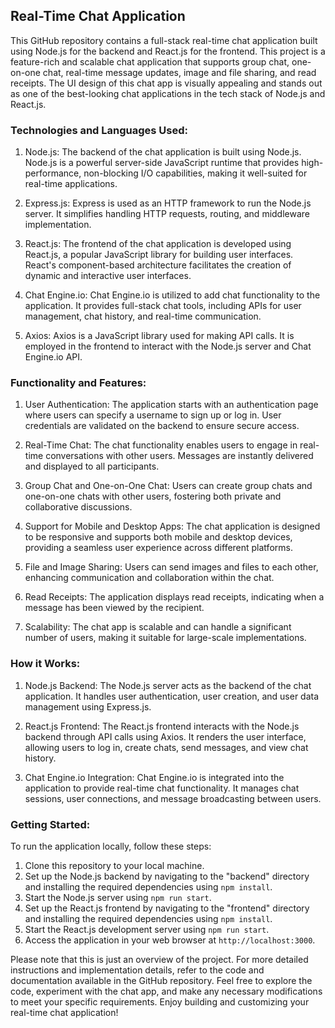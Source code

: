 ## Real-Time Chat Application

This GitHub repository contains a full-stack real-time chat application built using Node.js for the backend and React.js for the frontend. This project is a feature-rich and scalable chat application that supports group chat, one-on-one chat, real-time message updates, image and file sharing, and read receipts. The UI design of this chat app is visually appealing and stands out as one of the best-looking chat applications in the tech stack of Node.js and React.js.

### Technologies and Languages Used:

1. Node.js: The backend of the chat application is built using Node.js. Node.js is a powerful server-side JavaScript runtime that provides high-performance, non-blocking I/O capabilities, making it well-suited for real-time applications.

2. Express.js: Express is used as an HTTP framework to run the Node.js server. It simplifies handling HTTP requests, routing, and middleware implementation.

3. React.js: The frontend of the chat application is developed using React.js, a popular JavaScript library for building user interfaces. React's component-based architecture facilitates the creation of dynamic and interactive user interfaces.

4. Chat Engine.io: Chat Engine.io is utilized to add chat functionality to the application. It provides full-stack chat tools, including APIs for user management, chat history, and real-time communication.

5. Axios: Axios is a JavaScript library used for making API calls. It is employed in the frontend to interact with the Node.js server and Chat Engine.io API.

### Functionality and Features:

1. User Authentication: The application starts with an authentication page where users can specify a username to sign up or log in. User credentials are validated on the backend to ensure secure access.

2. Real-Time Chat: The chat functionality enables users to engage in real-time conversations with other users. Messages are instantly delivered and displayed to all participants.

3. Group Chat and One-on-One Chat: Users can create group chats and one-on-one chats with other users, fostering both private and collaborative discussions.

4. Support for Mobile and Desktop Apps: The chat application is designed to be responsive and supports both mobile and desktop devices, providing a seamless user experience across different platforms.

5. File and Image Sharing: Users can send images and files to each other, enhancing communication and collaboration within the chat.

6. Read Receipts: The application displays read receipts, indicating when a message has been viewed by the recipient.

7. Scalability: The chat app is scalable and can handle a significant number of users, making it suitable for large-scale implementations.

### How it Works:

1. Node.js Backend: The Node.js server acts as the backend of the chat application. It handles user authentication, user creation, and user data management using Express.js.

2. React.js Frontend: The React.js frontend interacts with the Node.js backend through API calls using Axios. It renders the user interface, allowing users to log in, create chats, send messages, and view chat history.

3. Chat Engine.io Integration: Chat Engine.io is integrated into the application to provide real-time chat functionality. It manages chat sessions, user connections, and message broadcasting between users.

### Getting Started:

To run the application locally, follow these steps:

1. Clone this repository to your local machine.
2. Set up the Node.js backend by navigating to the "backend" directory and installing the required dependencies using `npm install`.
3. Start the Node.js server using `npm run start`.
4. Set up the React.js frontend by navigating to the "frontend" directory and installing the required dependencies using `npm install`.
5. Start the React.js development server using `npm run start`.
6. Access the application in your web browser at `http://localhost:3000`.

Please note that this is just an overview of the project. For more detailed instructions and implementation details, refer to the code and documentation available in the GitHub repository. Feel free to explore the code, experiment with the chat app, and make any necessary modifications to meet your specific requirements. Enjoy building and customizing your real-time chat application!
